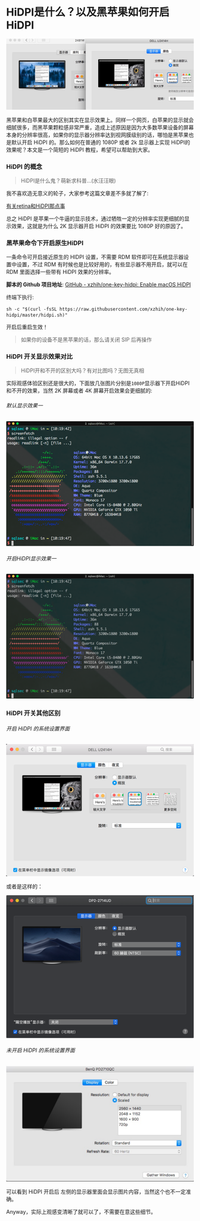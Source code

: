 # HiDPI是什么？以及黑苹果如何开启HiDPI

![img](HiDPI是什么以及黑苹果如何开启HiDPI.assets/15512772738318.jpg)

黑苹果和白苹果最大的区别其实在显示效果上。同样一个网页，白苹果的显示就会细腻很多，而黑苹果颗粒感非常严重，造成上述原因是因为大多数苹果设备的屏幕本身的分辨率很高，如果你的显示器分辨率达到视网膜级别的话，哪怕是黑苹果也是默认开启 HiDPI 的。那么如何在普通的 1080P 或者 2k 显示器上实现 HiDPI的效果呢？本文是一个简短的 HiDPI 教程，希望可以帮助到大家。



### HiDPI 的概念

> HiDPI是什么鬼？萌新求科普…(水汪汪眼)

我不喜欢造无意义的轮子，大家参考这篇文章差不多就了解了:

[有关retina和HiDPI那点事](https://zhuanlan.zhihu.com/p/20684620)

总之 HiDPI 是苹果一个牛逼的显示技术，通过牺牲一定的分辨率实现更细腻的显示效果，这就是为什么 2K 显示器开启 HiDPI 的效果要比 1080P 好的原因了。



### 黑苹果命令下开启原生HiDPI

一条命令可开启接近原生的 HIDPI 设置，不需要 RDM 软件即可在系统显示器设置中设置，不过 RDM 有时候也是比较好用的，有些显示器不用开启，就可以在 RDM 里面选择一些带有 HiDPI 效果的分辨率。

**脚本的 Github 项目地址**: [GitHub - xzhih/one-key-hidpi: Enable macOS HiDPI](https://github.com/xzhih/one-key-hidpi)

终端下执行:

```
sh -c "$(curl -fsSL https://raw.githubusercontent.com/xzhih/one-key-hidpi/master/hidpi.sh)"
```

开启后重启生效！

> 如果你的设备不是黑苹果的话，那么请关闭 SIP 后再操作



### HiDPI 开关显示效果对比

> HiDPI开和不开的区别大吗？有对比图吗？无图无真相

实际观感体验区别还是很大的，下面放几张图片分别是`1080P`显示器下开启HiDPI 和不开的效果，当然 2K 屏幕或者 4K 屏幕开启效果会更细腻的:

###### 默认显示效果一

![img](HiDPI是什么以及黑苹果如何开启HiDPI.assets/15358548361681.png)

###### 开启HiDPI显示效果一

![img](HiDPI是什么以及黑苹果如何开启HiDPI.assets/15358550113615.png)



### HiDPI 开关其他区别

###### 开启 HiDPI 的系统设置界面

![img](HiDPI是什么以及黑苹果如何开启HiDPI.assets/15358591734391.png)

或者是这样的：

![img](HiDPI是什么以及黑苹果如何开启HiDPI.assets/15888300553696.png)



###### 未开启 HiDPI 的系统设置界面

![img](HiDPI是什么以及黑苹果如何开启HiDPI.assets/15358581476052.png)

可以看到 HiDPI 开启后 左侧的显示器里面会显示图片内容，当然这个也不一定准确。

Anyway，实际上观感变清晰了就可以了，不需要在意这些细节。
